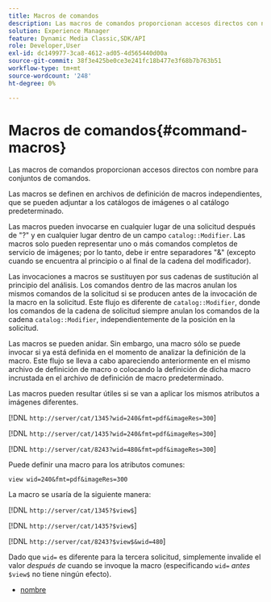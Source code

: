 ```yaml
---
title: Macros de comandos
description: Las macros de comandos proporcionan accesos directos con nombre para conjuntos de comandos.
solution: Experience Manager
feature: Dynamic Media Classic,SDK/API
role: Developer,User
exl-id: dc149977-3ca8-4612-ad05-4d565440d00a
source-git-commit: 38f3e425be0ce3e241fc18b477e3f68b7b763b51
workflow-type: tm+mt
source-wordcount: '248'
ht-degree: 0%

---
```


# Macros de comandos{#command-macros}

Las macros de comandos proporcionan accesos directos con nombre para conjuntos de comandos.

Las macros se definen en archivos de definición de macros independientes, que se pueden adjuntar a los catálogos de imágenes o al catálogo predeterminado.

Las macros pueden invocarse en cualquier lugar de una solicitud después de &quot;?&quot; y en cualquier lugar dentro de un campo `catalog::Modifier`. Las macros solo pueden representar uno o más comandos completos de servicio de imágenes; por lo tanto, debe ir entre separadores &quot;&amp;&quot; (excepto cuando se encuentra al principio o al final de la cadena del modificador).

Las invocaciones a macros se sustituyen por sus cadenas de sustitución al principio del análisis. Los comandos dentro de las macros anulan los mismos comandos de la solicitud si se producen antes de la invocación de la macro en la solicitud. Este flujo es diferente de `catalog::Modifier`, donde los comandos de la cadena de solicitud siempre anulan los comandos de la cadena `catalog::Modifier`, independientemente de la posición en la solicitud.

Las macros se pueden anidar. Sin embargo, una macro sólo se puede invocar si ya está definida en el momento de analizar la definición de la macro. Este flujo se lleva a cabo apareciendo anteriormente en el mismo archivo de definición de macro o colocando la definición de dicha macro incrustada en el archivo de definición de macro predeterminado.

Las macros pueden resultar útiles si se van a aplicar los mismos atributos a imágenes diferentes.

[!DNL `http://server/cat/1345?wid=240&fmt=pdf&imageRes=300`]

[!DNL `http://server/cat/1435?wid=240&fmt=pdf&imageRes=300`]

[!DNL `http://server/cat/8243?wid=480&fmt=pdf&imageRes=300`]

Puede definir una macro para los atributos comunes:

`view wid=240&fmt=pdf&imageRes=300`

La macro se usaría de la siguiente manera:

[!DNL `http://server/cat/1345?$view$`]

[!DNL `http://server/cat/1435?$view$`]

[!DNL `http://server/cat/8243?$view$&wid=480`]

Dado que `wid=` es diferente para la tercera solicitud, simplemente invalide el valor *después de* cuando se invoque la macro (especificando `wid=` *antes* `$view$` no tiene ningún efecto).

+ [nombre](r-name.md)
